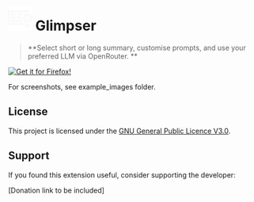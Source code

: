 # ![icon](icons/glimpser_48.png) Glimpser

> **Select short or long summary, customise prompts, and use your preferred LLM via OpenRouter. **

[![Get it for Firefox!](https://i.imgur.com/TMOLdK6.png)](https://addons.mozilla.org/firefox/addon/web-purifier/)

For screenshots, see example_images folder. 

## License

This project is licensed under the [GNU General Public Licence V3.0](LICENSE).

## Support

If you found this extension useful, consider supporting the developer:

[Donation link to be included]

